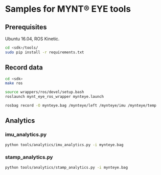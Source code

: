 # Samples for MYNT® EYE tools

## Prerequisites

Ubuntu 16.04, ROS Kinetic.

```bash
cd <sdk>/tools/
sudo pip install -r requirements.txt
```

## Record data

```bash
cd <sdk>
make ros
```

```bash
source wrappers/ros/devel/setup.bash
roslaunch mynt_eye_ros_wrapper mynteye.launch
```

```bash
rosbag record -O mynteye.bag /mynteye/left /mynteye/imu /mynteye/temp
```

## Analytics

### imu_analytics.py

```bash
python tools/analytics/imu_analytics.py -i mynteye.bag
```

### stamp_analytics.py

```bash
python tools/analytics/stamp_analytics.py -i mynteye.bag
```
